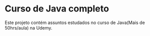# Curso de Java completo
Este projeto contém assuntos estudados no curso de Java(Mais de 50hrs/aula) na Udemy.
